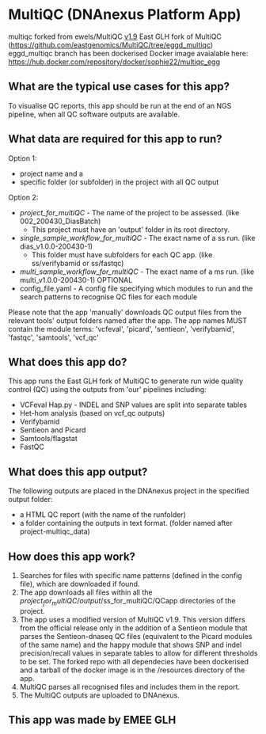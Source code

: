 # MultiQC (DNAnexus Platform App)

multiqc
forked from ewels/MultiQC [v1.9](https://github.com/ewels/MultiQC/)
East GLH fork of MultiQC (https://github.com/eastgenomics/MultiQC/tree/eggd_multiqc) eggd_multiqc branch has been dockerised
Docker image avaialable here: https://hub.docker.com/repository/docker/sophie22/multiqc_egg

## What are the typical use cases for this app?
To visualise QC reports, this app should be run at the end of an NGS pipeline, when all QC software outputs are available.

## What data are required for this app to run?
Option 1:
* project name and a 
* specific folder (or subfolder) in the project with all QC output

Option 2:
* *project_for_multiQC* - The name of the project to be assessed. (like 002_200430_DiasBatch)
  - This project must have an 'output' folder in its root directory.
* *single_sample_workflow_for_multiQC* - The exact name of a ss run. (like dias_v1.0.0-200430-1) 
  - This folder must have subfolders for each QC app. (like ss/verifybamid or ss/fastqc)
* *multi_sample_workflow_for_multiQC* - The exact name of a ms run. (like multi_v1.0.0-200430-1) OPTIONAL
* config_file.yaml - A config file specifying which modules to run and the search patterns to recognise QC files for each module

Please note that the app 'manually' downloads QC output files from the relevant tools' output folders named after the app. The app names MUST contain the module terms:
'vcfeval', 'picard', 'sentieon', 'verifybamid', 'fastqc', 'samtools', 'vcf_qc'

## What does this app do?
This app runs the East GLH fork of MultiQC to generate run wide quality control (QC) using the outputs from 'our' pipelines including:
* VCFeval Hap.py - INDEL and SNP values are split into separate tables
* Het-hom analysis (based on vcf_qc outputs)
* Verifybamid
* Sentieon and Picard
* Samtools/flagstat
* FastQC 

## What does this app output?
The following outputs are placed in the DNAnexus project in the specified output folder:
* a HTML QC report (with the name of the runfolder)
* a folder containing the outputs in text format. (folder named after project-multiqc_data)

## How does this app work?
1. Searches for files with specific name patterns (defined in the config file), which are downloaded if found.
2. The app downloads all files within all the $project_for_multiQC/output/$ss_for_multiQC/QCapp directories of the project.
3. The app uses a modified version of MultiQC v1.9. This version differs from the official release only in the addition of a Sentieon module that parses the Sentieon-dnaseq QC files (equivalent to the Picard modules of the same name) and the happy module that shows SNP and indel precision/recall values in separate tables to allow for different thresholds to be set. The forked repo with all dependecies have been dockerised and a tarball of the docker image is in the /resources directory of the app.
4. MultiQC parses all recognised files and includes them in the report.
5. The MultiQC outputs are uploaded to DNAnexus.

## This app was made by EMEE GLH
